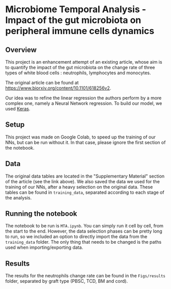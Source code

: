 # Microbiome Temporal Analysis - Impact of the gut microbiota on peripheral immune cells dynamics

## Overview

This project is an enhancement attempt of an existing article, whose aim is to quantify the impact of the gut microbiota on the change rate of three types of white blood cells : neutrophils, lymphocytes and monocytes.

The original article can be found at https://www.biorxiv.org/content/10.1101/618256v2.

Our idea was to refine the linear regression the authors perform by a more complex one, namely a Neural Network regression. To build our model, we used [Keras](https://keras.io).

## Setup

This project was made on Google Colab, to speed up the training of our NNs, but can be run without it. In that case, please ignore the first section of the notebook.

## Data 

The original data tables are located in the "Supplementary Material" section of the article (see the link above). 
We also saved the data we used for the training of our NNs, after a heavy selection on the original data. These tables can be found in ```training_data```, separated according to each stage of the analysis.

## Running the notebook

The notebook to be run is ```MTA.ipynb```. You can simply run it cell by cell, from the start to the end. However, the data selection phases can be pretty long to run, so we included an option to directly import the data from the ```training_data``` folder.
The only thing that needs to be changed is the paths used when importing/exporting data.

## Results

The results for the neutrophils change rate can be found in the ```Figs/results``` folder, separated by graft type (PBSC, TCD, BM and cord). 
